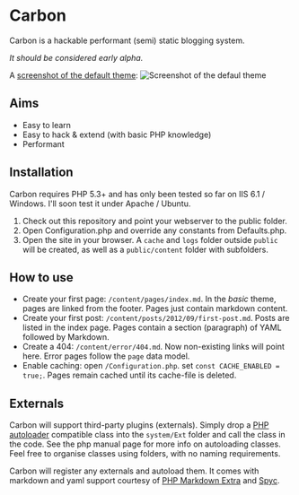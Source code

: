 # Carbon
Carbon is a hackable performant (semi) static blogging system. 

_It should be considered early alpha._

A [screenshot of the default theme](http://i.imm.io/FV6p.png):
![Screenshot of the defaul theme](http://i.imm.io/FV6p.png)


## Aims

* Easy to learn
* Easy to hack & extend (with basic PHP knowledge)
* Performant


## Installation

Carbon requires PHP 5.3+ and has only been tested so far on IIS 6.1 / Windows. I'll soon test it under Apache / Ubuntu.

1. Check out this repository and point your webserver to the public folder.
2. Open Configuration.php and override any constants from Defaults.php.
3. Open the site in your browser. A `cache` and `logs` folder outside `public` will be created, as well as a `public/content` folder with subfolders.


## How to use

* Create your first page: `/content/pages/index.md`. In the _basic_ theme, pages are linked from the footer. Pages just contain markdown content.
* Create your first post: `/content/posts/2012/09/first-post.md`. Posts are listed in the index page. Pages contain a section (paragraph) of YAML followed by Markdown.
* Create a 404: `/content/error/404.md`. Now non-existing links will point here. Error pages follow the `page` data model.
* Enable caching: open `/Configuration.php`.  set `const CACHE_ENABLED = true;`. Pages remain cached until its cache-file is deleted.


## Externals

Carbon will support third-party plugins (externals). Simply drop a [PHP autoloader](http://php.net/manual/en/language.oop5.autoload.php) compatible class into the `system/Ext` folder and call the class in the code. See the php manual page for more info on autoloading classes. Feel free to organise classes using folders, with no naming requirements.

Carbon will register any externals and autoload them. It comes with markdown and yaml support courtesy of [PHP Markdown Extra](http://michelf.ca/projects/php-markdown/) and [Spyc](https://github.com/mustangostang/spyc/).
